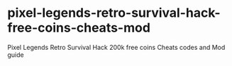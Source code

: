 # pixel-legends-retro-survival-hack-free-coins-cheats-mod
Pixel Legends Retro Survival Hack 200k free coins Cheats codes and Mod guide
